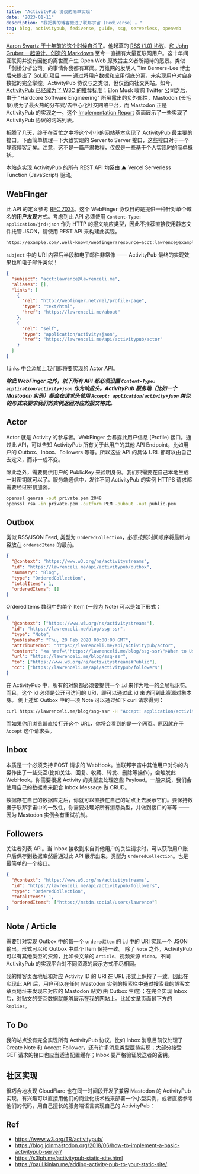 ```yaml
---
title: "ActivityPub 协议的简单实现"
date: "2023-01-11"
description: "我把我的博客搬进了联邦宇宙 (Fediverse) 。"
tag: blog, activitypub, fediverse, guide, ssg, serverless, openweb
---
```


[Aaron Swartz 于十年前的这个时候自杀了](https://www.nytimes.com/2013/01/13/technology/aaron-swartz-internet-activist-dies-at-26.html)。他起草的 [RSS (1.0) 协议](https://web.resource.org/rss/1.0/)、[和 John Gruber 一起设计、创造的 Markdown](https://daringfireball.net/projects/markdown/) 至今一直拥有大量互联网用户。这十年间互联网并没有因他的离世而产生 Open Web 原教旨主义者所期待的愿景。类似「剑桥分析公司」的事情你我都有耳闻。万维网的发明人 Tim Berners-Lee 博士后来提出了 [SoLiD 项目](https://solidproject.org/) —— 通过将用户数据和应用彻底分离，来实现用户对自身数据的完全掌控。ActivityPub 协议与之类似，但仅面向社交网站。如今，[ActivityPub 已经成为了 W3C 的推荐标准](https://www.w3.org/TR/activitypub/)；Elon Musk 收购 Twitter 公司之后，由于 "Hardcore Software Engineering" 所展露出的负外部性，Mastodon (长毛象)成为了最火热的分布式/去中心化社交网络平台，而 Mastodon 正是 ActivityPub 的实现之一。这个 [Implementation Report](https://activitypub.rocks/implementation-report/) 页面展示了一些实现了 ActivityPub 协议的网站列表。

折腾了几天，终于在百忙之中将这个小小的网站基本实现了 ActivityPub 最主要的接口。下面简单梳理一下大致实现的 Server to Server 接口，这些接口对于一个静态博客足矣。注意，这不是一篇严肃教程，仅仅是一些基于个人实现时的简单概括。

本站点实现 ActivityPub 的所有 REST API 均系由 ▲ Vercel Serverless Function (JavaScript) 驱动。

## WebFinger

此 API 的定义参考 [RFC 7033](https://www.rfc-editor.org/rfc/rfc7033.html)。这个 WebFinger 协议目的是提供一种针对单个域名的**用户发现**方式。考虑到此 API 必须使用 `Content-Type: application/jrd+json` 作为 HTTP 的报文响应类型，因此不推荐直接使用静态文件托管 JSON，请使用 REST API 来构建此实现。

```txt
https://example.com/.well-known/webfinger?resource=acct:lawrence@example.com
```

`subject` 中的 URI 内容后半段和电子邮件非常像 —— ActivityPub 最终的实现效果也和电子邮件类似！

```json
{
  "subject": "acct:lawrence@lawrenceli.me",
  "aliases": [],
  "links": [
    {
      "rel": "http://webfinger.net/rel/profile-page",
      "type": "text/html",
      "href": "https://lawrenceli.me/about"
    },
    {
      "rel": "self",
      "type": "application/activity+json",
      "href": "https://lawrenceli.me/api/activitypub/actor"
    }
  ]
}
```

`links` 中会添加上我们即将要实现的 Actor API。

**_除此 WebFinger 之外，以下所有 API 都必须设置 `Content-Type: application/activity+json` 作为响应头。ActivityPub 服务端（比如一个 Mastodon 实例）都会在请求头使用 `Accept: application/activity+json` 类似的形式来要求我们的实例返回对应的报文格式。_**

## Actor

Actor 就是 Activity 的参与者。WebFinger 会暴露此用户信息 (Profile) 接口。通过此 API，可以告知 ActivityPub 所有关于此用户的其他 API Endpoint，比如用户的 Outbox、Inbox、Followers 等等。所以这些 API 的具体 URL 都可以由自己去定义，而非一成不变。

除此之外，需要提供用户的 PublicKey 来验明身份。我们只需要在自己本地生成一对密钥就可以了。服务端通信中，发往不同 ActivityPub 的实例 HTTPS 请求都需要经过密钥加密。

```bash
openssl genrsa -out private.pem 2048
openssl rsa -in private.pem -outform PEM -pubout -out public.pem
```

## Outbox

类似 RSS/JSON Feed, 类型为 `OrderedCollection`，必须按照时间顺序将最新内容放在 `orderedItems` 的最前。

```json
{
  "@context": "https://www.w3.org/ns/activitystreams",
  "id": "https://lawrenceli.me/api/activitypub/outbox",
  "summary": "Blog",
  "type": "OrderedCollection",
  "totalItems": 1,
  "orderedItems": []
}
```

OrderedItems 数组中的单个 Item (一般为 Note) 可以是如下形式：

```json
{
  "@context": ["https://www.w3.org/ns/activitystreams"],
  "id": "https://lawrenceli.me/blog/ssg-ssr",
  "type": "Note",
  "published": "Thu, 20 Feb 2020 00:00:00 GMT",
  "attributedTo": "https://lawrenceli.me/api/activitypub/actor",
  "content": "<a href=\"https://lawrenceli.me/blog/ssg-ssr\">When to Use Static Generation v.s. Server-side Rendering</a><br>SSG & SSR",
  "url": "https://lawrenceli.me/blog/ssg-ssr",
  "to": ["https://www.w3.org/ns/activitystreams#Public"],
  "cc": ["https://lawrenceli.me/api/activitypub/followers"]
}
```

在 ActivityPub 中，所有的对象都必须要提供一个 `id` 来作为唯一的全局标识符。而且，这个 id 必须是公开可访问的 URI，即可以通过此 id 来访问到此资源对象本身。 例上述如 Outbox 中的一项 Note 可以通过如下 curl 请求得到：

```bash
curl https://lawrenceli.me/blog/ssg-ssr -H "Accept: application/activity+json"
```

而如果你用浏览器直接打开这个 URL，你将会看到的是一个网页。原因就在于 `Accept` 这个请求头。

## Inbox

本质是一个必须支持 POST 请求的 WebHook。当联邦宇宙中其他用户对你的内容作出了一些交互(比如关注、回复、收藏、转发、删除等操作)，会触发此 WebHook。你需要根据 Activity 的类型去处理这些 Payload。一般来说，我们会使用自己的数据库来配合 Inbox Message 做 CRUD。

数据存在自己的数据库之后，你就可以直接在自己的站点上去展示它们。要保持数据于联邦宇宙中的一致性，你需要处理好所有消息类型，并做到接口的幂等 —— 因为 Mastodon 实例会有重试机制。

## Followers

关注者列表 API。当 Inbox 接收到来自其他用户的关注请求时，可以获取用户账户后保存到数据库然后通过此 API 展示出来。类型为 `OrderedCollection`。也是最简单的一个接口。

```json
{
  "@context": "https://www.w3.org/ns/activitystreams",
  "id": "https://lawrenceli.me/api/activitypub/followers",
  "type": "OrderedCollection",
  "totalItems": 1,
  "orderedItems": ["https://mstdn.social/users/lawrence"]
}
```

## Note / Article

需要针对实现 Outbox 中的每一个 `orderedItem` 的 `id` 中的 URI 实现一个 JSON 输出。形式可以和 Outbox 中单个 Item 保持一致。
除了 `Note` 之外，ActivityPub 可以有其他类型的资源，比如长文章的 `Article`、视频资源 `Video`。不同 ActivityPub 的实现平台对不同资源的展示方式不尽相同。

我的博客页面地址和对应 Activity ID 的 URI 在 URL 形式上保持了一致。因此在实现此 API 后，用户可以在任何 Mastodon 实例的搜索栏中通过搜索我的博客文章页地址来发现它对应的 Mastodon 贴文(由 Outbox 生成)；在完全实现 Inbox 后，对贴文的交互数据就能够展示在我的网站上。比如文章页面最下方的 `Replies`。

## To Do

我的站点没有完全实现所有 ActivityPub 协议，比如 Inbox 消息目前仅处理了 Create Note 和 Accept Follower，还有许多消息类型亟待实现；大部分接受 GET 请求的接口也应当适当配置缓存；Inbox 要严格验证发送者的密钥。

## 社区实现

很巧合地发现 CloudFlare 也在同一时间段开发了兼容 Mastodon 的 ActivityPub 实现，有兴趣可以直接用他们的商业化技术栈来部署一个小型实例，或者直接参考他们的代码，用自己擅长的服务端语言实现自己的 ActivityPub：

<div>
  <github user="cloudflare" repo="wildebeest"></github>
</div>

## Ref

- <https://www.w3.org/TR/activitypub/>
- <https://blog.joinmastodon.org/2018/06/how-to-implement-a-basic-activitypub-server/>
- <https://s3lph.me/activitypub-static-site.html>
- <https://paul.kinlan.me/adding-activity-pub-to-your-static-site/>
